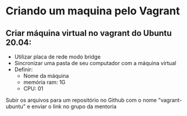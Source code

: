 # Criando um maquina pelo Vagrant

## ​Criar máquina virtual no vagrant do Ubuntu 20.04:

- Utilizar placa de rede modo bridge
- Sincronizar uma pasta de seu computador com a máquina virtual
- Definir:
   - Nome da máquina
   - memória ram: 1G
   - CPU: 01
   
Subir os arquivos para um repositório no Github com o nome "vagrant-ubuntu​" e enviar o link no grupo da mentoria

